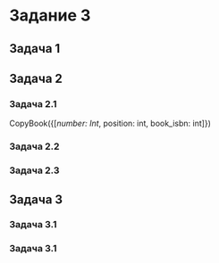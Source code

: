 # Задание 3
## Задача 1

## Задача 2
### Задача 2.1
CopyBook({[_number: Int_, position: int, book_isbn: int]})
### Задача 2.2
### Задача 2.3
## Задача 3
### Задача 3.1
### Задача 3.1
